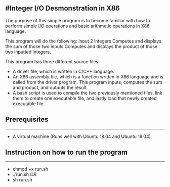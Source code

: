 #Integer I/O Desmonstration in X86
---
The purpose of this simple program is to become familiar with how to perform
simple I/O operations and basic arithmetic operations in X86 language.

This program will do the following:
  Input 2 integers
  Computes and displays the sum of those two inputs
  Computes and displays the product of those two inputted integers.

This program has three different source files:
* A driver file, which is written in C/C++ language.
* An X86 assembly file, which is a function written in X86 language and
is called from the driver program. This program inputs, computes the sum and
product, and outputs the result.
* A bash script is used to compile the two previously mentioned files, link
them to create one executable file, and lastly load that newly created
executable file.

## Prerequisites
---
* A virtual machine (Runs well with Ubuntu 18.04 and Ubuntu 19.04)

## Instruction on how to run the program
---
*  chmod +x run.sh              
*  ./run.sh
_OR_
*  sh run.sh


